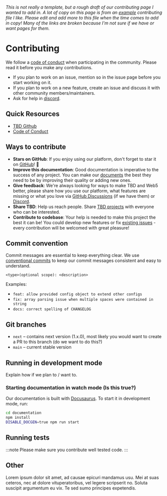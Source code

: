 *This is not really a template, but a rough draft of our contributing page I wanted to add in. A lot of copy on this page is from an [example](https://refine.dev/docs/contributing/) contributing file I like. Please edit and add more to this file when the time comes to add in copy! Many of the links are broken because I'm not sure if we have or want pages for them.*

# Contributing

We follow a [code of conduct](https://github.com/TBD54566975/ssi-service/blob/main/CODE_OF_CONDUCT.md) when participating in the community. Please read it before you make any contributions.

-   If you plan to work on an issue, mention so in the issue page before you start working on it.
-   If you plan to work on a new feature, create an issue and discuss it with other community members/maintainers.
-   Ask for help in [discord](https://discord.gg/tbd).

## Quick Resources

- [TBD Github](https://github.com/TBD54566975)
- [Code of Conduct](https://github.com/TBD54566975/ssi-service/blob/main/CODE_OF_CONDUCT.md)

## Ways to contribute

-   **Stars on GitHub**: If you enjoy using our platform, don't forget to star it on [GitHub](https://github.com/TBD54566975)! 🌟
-   **Improve this documentation**: Good documentation is imperative to the success of any project. You can make our [documents](https://github.com/TBD54566975/docs-sitemap) the best they need to be by improving their quality or adding new ones.
-   **Give feedback**: We're always looking for ways to make TBD and Web5 better, please share how you use our platform, what features are missing or what you love via [GitHub Discussions](link-to-discussions) (if we have them) or [Discord](https://discord.gg/tbd).
-   **Share TBD**: Help us reach people. Share [TBD projects](https://github.com/TBD54566975) with everyone who can be interested.
-   **Contribute to codebase**: Your help is needed to make this project the best it can be! You could develop new features or fix [existing issues](link-to-them) - every contribution will be welcomed with great pleasure!

## Commit convention

Commit messages are essential to keep everything clear. We use [conventional commits](https://www.conventionalcommits.org/en/v1.0.0/) to keep our commit messages consistent and easy to understand.

```
<type>(optional scope): <description>
```

Examples:

-   `feat: allow provided config object to extend other configs`
-   `fix: array parsing issue when multiple spaces were contained in string`
-   `docs: correct spelling of CHANGELOG`

## Git branches

-   `next` – contains next version (1.x.0), most likely you would want to create a PR to this branch (do we want to do this?)
-   `main` – current stable version

## Running in development mode

Explain how if we plan to / want to.

### Starting documentation in watch mode (Is this true?)

Our documentation is built with [Docusaurus](https://docusaurus.io/). To start it in development mode, run:

```bash
cd documentation
npm install
DISABLE_DOCGEN=true npm run start
```

## Running tests

:::note
Please make sure you contribute well tested code.
:::

## Other

Lorem ipsum dolor sit amet, ad causae epicuri mandamus usu. Mei at suas ceteros, nec at dolore vituperatoribus, vel legere scripserit no. Soluta suscipit argumentum eu vix. Te sed sumo principes expetendis.
